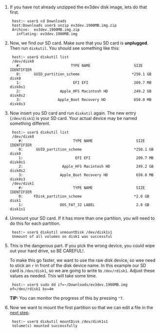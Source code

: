 1. If you have not already unzipped the ev3dev disk image, lets do that first.

        host:~ user$ cd Downloads
        host:Downloads user$ unzip ev3dev.1900MB.img.zip
        Archive:  ev3dev.1900MB.img.zip
          inflating: ev3dev.1900MB.img

2. Now, we find our SD card. Make sure that you SD card is **unplugged**. Then run `diskutil`. You should see something like this:

        host:~ user$ diskutil list
        /dev/disk0
          #:                       TYPE NAME                    SIZE       IDENTIFIER
          0:      GUID_partition_scheme                        *250.1 GB   disk0
          1:                        EFI EFI                     209.7 MB   disk0s1
          2:                  Apple_HFS Macintosh HD            249.2 GB   disk0s2
          3:                 Apple_Boot Recovery HD             650.0 MB   disk0s3

3. Now insert you SD card and run `diskutil` again. The new entry (`/dev/disk1`) is your SD card. Your actual device may be named something different.

        host:~ user$ diskutil list
        /dev/disk0
           #:                       TYPE NAME                    SIZE       IDENTIFIER
           0:      GUID_partition_scheme                        *250.1 GB   disk0
           1:                        EFI EFI                     209.7 MB   disk0s1
           2:                  Apple_HFS Macintosh HD            249.2 GB   disk0s2
           3:                 Apple_Boot Recovery HD             650.0 MB   disk0s3
        /dev/disk1
           #:                       TYPE NAME                    SIZE       IDENTIFIER
           0:     FDisk_partition_scheme                        *2.0 GB     disk1
           1:                 DOS_FAT_32 LABEL                   2.0 GB     disk1s1

3. Unmount your SD card. If it has more than one partition, you will need to do this for each partition.

        host:~ user$ diskutil unmountDisk /dev/disk1s1
        Unmount of all volumes on disk1 was successful

4. This is the dangerous part. If you pick the wrong device, you could wipe out your hard drive, so BE CAREFUL!.

    To make this go faster, we want to use the raw disk device, so wee need to stick an `r` in front of the disk device name. In this example our SD card is `/dev/disk1`, so we are going to write to `/dev/rdisk1`. Adjust these values as needed. This will take some time.

        host:~ user$ sudo dd if=~/Downloads/ev3dev.1900MB.img of=/dev/rdisk1 bs=4m

    **TIP:** You can monitor the progress of this by pressing <code>&#8963;T</code>.

5. Now we want to mount the first partition so that we can edit a file in the [next step](Getting-started-v2#step-4-enable-usb-networking).

        host:~ user$ diskutil mountDisk /dev/disk1s1
        Volume(s) mounted successfully